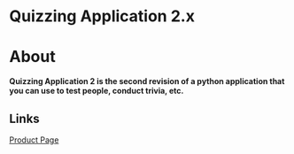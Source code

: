 # Quizzing Application 2.x
# About
<p><strong>Quizzing Application 2 is the second revision of a python application that you can use to test people, conduct trivia, etc.</strong></p>
<h2>Links</h2>
<a href="https://codingmadefun.wixsite.com/home/qa-ver2-product-page">Product Page</a>
